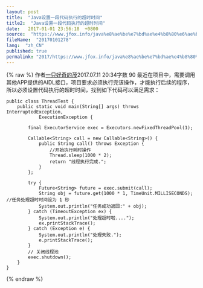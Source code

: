 ```yaml
---
layout: post
title:  "Java设置一段代码执行的超时时间"
title2:  "Java设置一段代码执行的超时时间"
date:   2017-01-01 23:56:18  +0800
source:  "https://www.jfox.info/java%e8%ae%be%e7%bd%ae%e4%b8%80%e6%ae%b5%e4%bb%a3%e7%a0%81%e6%89%a7%e8%a1%8c%e7%9a%84%e8%b6%85%e6%97%b6%e6%97%b6%e9%97%b4.html"
fileName:  "20170101278"
lang:  "zh_CN"
published: true
permalink: "2017/https://www.jfox.info/java%e8%ae%be%e7%bd%ae%e4%b8%80%e6%ae%b5%e4%bb%a3%e7%a0%81%e6%89%a7%e8%a1%8c%e7%9a%84%e8%b6%85%e6%97%b6%e6%97%b6%e9%97%b4.html"
---
```

{% raw %}
作者[一只好奇的茂](/u/257a3ed73535)2017.07.11 20:34字数 90
最近在项目中，需要调用其他APP提供的AIDL接口，项目要求必须执行完该操作，才能执行后续的程序，所以必须设置代码执行的超时时间，找到如下代码可以满足需求：

    public class ThreadTest {
        public static void main(String[] args) throws InterruptedException,
                ExecutionException {
    
            final ExecutorService exec = Executors.newFixedThreadPool(1);
    
            Callable<String> call = new Callable<String>() {
                public String call() throws Exception {  
                    //开始执行耗时操作  
                    Thread.sleep(1000 * 2);
                    return "线程执行完成.";  
                }  
            };  
    
            try {  
                Future<String> future = exec.submit(call);
                String obj = future.get(1000 * 1, TimeUnit.MILLISECONDS); //任务处理超时时间设为 1 秒
                System.out.println("任务成功返回:" + obj);  
            } catch (TimeoutException ex) {  
                System.out.println("处理超时啦....");  
                ex.printStackTrace();  
            } catch (Exception e) {  
                System.out.println("处理失败.");  
                e.printStackTrace();  
            }  
            // 关闭线程池  
            exec.shutdown();  
        }  
    }
{% endraw %}
